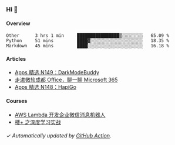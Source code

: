 ### Hi 👋

#### Overview

<!--START_SECTION:waka-->
```text
Other      3 hrs 1 min     ████████████████▒░░░░░░░░   65.09 % 
Python     51 mins         ████▓░░░░░░░░░░░░░░░░░░░░   18.35 % 
Markdown   45 mins         ████░░░░░░░░░░░░░░░░░░░░░   16.18 % 
```
<!--END_SECTION:waka-->

#### Articles

<!-- BLOG:START -->
- [Apps 精选 N149：DarkModeBuddy](http://huhuhang.com/post/product-hunt/product-hunt-n149)
- [走进微软成都 Office，聊一聊 Microsoft 365](http://huhuhang.com/post/sspai/65152)
- [Apps 精选 N148：HapiGo](http://huhuhang.com/post/product-hunt/product-hunt-n148)
<!-- BLOG:END -->

#### Courses

<!-- SYL:START -->
- [AWS Lambda 开发企业微信消息机器人](https://lanqiao.cn/courses/2868)
- [楼+ 之深度学习实战](https://lanqiao.cn/courses/2617)
<!-- SYL:END -->

###### ✓ Automatically updated by [GitHub Action](https://github.com/huhuhang/huhuhang/actions).
